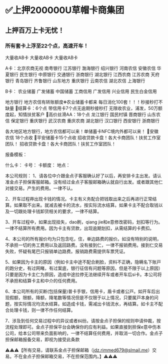 # ✅上押200000U草帽卡商集团

## 上押百万上卡无忧！
### 所有套卡上浮至22个点，高速开车！

大量收AB卡  大量收AB卡  大量收AB卡  

A卡：北京农商无视     南粤银行   江苏银行
              渤海银行   绍兴银行   河南农信   安徽农信
              华夏银行   民生银行   中原银行   交通银行
              浙商银行   湖北银行   江西农商   江苏农商
              天府银行   青岛银行   齐鲁银行   山东地方
              重庆银行   云南农信   湖北农信   上海银行

B卡： 农业储蓄   广发储蓄   中国储蓄
              工商信用   广发信用   兴业信用   民生白金信用

地方银行 地方农信有转账额度➕农业储蓄卡都来
每日消化100套！！！秒接秒打不缺量
📱结算卡：6个点 带信用卡7个点无逾期秒接秒打
无限收农业，浦发，50万额度起，知情扶贫客户
📱高价丝滑AA：18个点
龙江银行   国民村镇   晋商银行
山东农信   保定银行   重庆银行
武汉农商   重庆农商   湖北银行
汉口银行   西安银行   浙商银行

各大地区地方银行，地方农信都可以来！单储蓄卡NFC境内外都可以来！
📱安徽农信    18个点收
📱平安储蓄卡15个点收
招收贷款卡盘！各大卡商团队！扶贫工作室团队！
招收贷款卡盘！各大卡商团队！扶贫工作室团队！

报备模板：

什么卡：
卡号：
卡额度：
地点：


本公司规则：
1、请各位中介跟金点子客服确认好了以后，再安排卡主出发。请认准金点子担保客服邮箱。没有经过金点子客服邮箱确认就自行出发。或者跟其他仁对接交易。产生的费用。一律不认。

2、开车过程茽出现卡钱的情况。卡主有义务配合把钱取出来之后再进行正常结算。如果取不出来。就减去被卡的流水，按实际流水结算。如果卡主不配合取钱以及一切跟处理卡钱卸货相关的要求，一律不结算。

3、开车过程中，如果出现挂失，dao刷，qiang jie和e意修改密码，划扣等行为。一律不结算所有费用。因为卡主有贷款，出现逾期划扣，从需结算的卡费扣。

4、本公司的所有报价均为只包含吃，住，单边路费的报价。如没有特别的说明，不承担一切的务工费用以及返回路费。没有接到仁，一律不报销费用。接到仁交易失败，怀疑有尾巴只报销单边路费。报销路费需提供车票凭证。

5、如果因为卡主的原因（例如卡主中途不配合刷脸，资料不正确，隐瞒名下账戸的跑分史，有过网睹，有过案底，银行征信有问题等原因，但是不限于以上原因）只要是因为卡主仁为原因，造成中途拉停无法继续开车或者开车后si卡。本公司将不承担和结算卡主和中介的任何费用。

6、本公司所有的买断(包括保量)普卡手银，信用卡，盾卡或者公戸。如开车后出现假额，限额，降额，降笔数等情况但是不仅限于以上情况，只要属戸本身的问题，按实际情况均流水结算。如造成卡钱，需减出卡钱流水，再结算。如卡主不配合处理卡钱，则一律不作任何结算。

7、涉及到任何交易过程中的异议或者纠纷。请按金点子担保的规则申请仲裁，按流程处理即可。金点子担保平台会确保你的应有利益。如果直接到担保e意中伤本公司，给本公司带来负面影响的，一律不结算任何费用，并取消一切合作。金点子担保邮箱报备交易，即视为接受此条款

⚠️⚠️⚠️【所有交易，请联系金点子担保邮箱（jdz.rimmed679@slmail.me）交易。不在金点子担保邮箱交易，不在担保范围内。】⚠️⚠️⚠️
